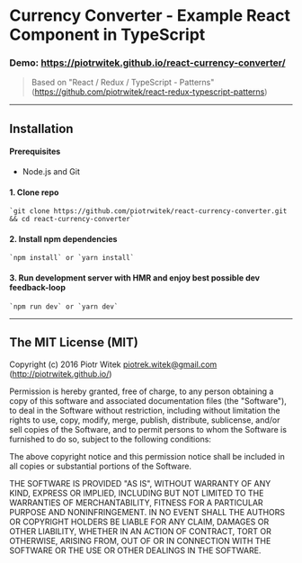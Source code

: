 # Currency Converter - Example React Component in TypeScript

### Demo: https://piotrwitek.github.io/react-currency-converter/

> Based on "React / Redux / TypeScript - Patterns" (https://github.com/piotrwitek/react-redux-typescript-patterns)

---

## Installation

#### Prerequisites
- Node.js and Git

#### 1. Clone repo
    `git clone https://github.com/piotrwitek/react-currency-converter.git && cd react-currency-converter`

#### 2. Install npm dependencies
    `npm install` or `yarn install`

#### 3. Run development server with HMR and enjoy best possible dev feedback-loop
    `npm run dev` or `yarn dev`

---

## The MIT License (MIT)

Copyright (c) 2016 Piotr Witek <piotrek.witek@gmail.com> (http://piotrwitek.github.io/)

Permission is hereby granted, free of charge, to any person obtaining a copy
of this software and associated documentation files (the "Software"), to deal
in the Software without restriction, including without limitation the rights
to use, copy, modify, merge, publish, distribute, sublicense, and/or sell
copies of the Software, and to permit persons to whom the Software is
furnished to do so, subject to the following conditions:

The above copyright notice and this permission notice shall be included in all
copies or substantial portions of the Software.

THE SOFTWARE IS PROVIDED "AS IS", WITHOUT WARRANTY OF ANY KIND, EXPRESS OR
IMPLIED, INCLUDING BUT NOT LIMITED TO THE WARRANTIES OF MERCHANTABILITY,
FITNESS FOR A PARTICULAR PURPOSE AND NONINFRINGEMENT. IN NO EVENT SHALL THE
AUTHORS OR COPYRIGHT HOLDERS BE LIABLE FOR ANY CLAIM, DAMAGES OR OTHER
LIABILITY, WHETHER IN AN ACTION OF CONTRACT, TORT OR OTHERWISE, ARISING FROM,
OUT OF OR IN CONNECTION WITH THE SOFTWARE OR THE USE OR OTHER DEALINGS IN THE
SOFTWARE.
